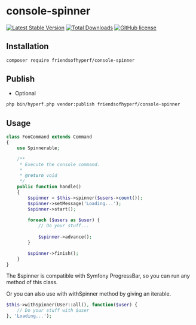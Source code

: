 # console-spinner

[![Latest Stable Version](https://poser.pugx.org/friendsofhyperf/console-spinner/version.png)](https://packagist.org/packages/friendsofhyperf/console-spinner)
[![Total Downloads](https://poser.pugx.org/friendsofhyperf/console-spinner/d/total.png)](https://packagist.org/packages/friendsofhyperf/console-spinner)
[![GitHub license](https://img.shields.io/github/license/friendsofhyperf/console-spinner)](https://github.com/friendsofhyperf/console-spinner)

## Installation

```bash
composer require friendsofhyperf/console-spinner
```

## Publish

- Optional

```bash
php bin/hyperf.php vendor:publish friendsofhyperf/console-spinner
```

## Usage

```php
class FooCommand extends Command
{
    use Spinnerable;

    /**
     * Execute the console command.
     *
     * @return void
     */
    public function handle()
    {
        $spinner = $this->spinner($users->count());
        $spinner->setMessage('Loading...');
        $spinner->start();
        
        foreach ($users as $user) {
            // Do your stuff...
            
            $spinner->advance();
        }

        $spinner->finish();
    }
}
```

The $spinner is compatible with Symfony ProgressBar, so you can run any method of this class.

Or you can also use with withSpinner method by giving an iterable.

```php
$this->withSpinner(User::all(), function($user) {
    // Do your stuff with $user
}, 'Loading...');
```
